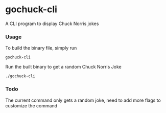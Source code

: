 # gochuck-cli
A CLI program to display Chuck Norris jokes

### Usage
To build the binary file, simply run
```
gochuck-cli
```
Run the built binary to get a random Chuck Norris Joke
```
./gochuck-cli
```

### Todo
The current command only gets a random joke, need to add more flags to customize the command

